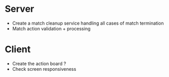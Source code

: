 # Server

- Create a match cleanup service handling all cases of match termination
- Match action validation + processing


# Client

- Create the action board ?
- Check screen responsiveness

